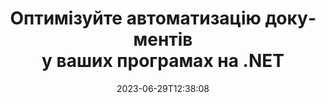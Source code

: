 ---
############################# Static ##########################
layout: "landing"
date: 2023-06-29T12:38:08
draft: false

lang: uk
product: "Total"
product_tag: "total"
platform: ".NET"
platform_tag: "net"

############################# Drop-down ############################
supported_platforms:
  items:
    # supported_platforms loop
    - title: ".NET"
      tag: "net"
    # supported_platforms loop
    - title: "Java"
      tag: "java"
      
############################# Head ############################
head_title: "Все в одній бібліотеці для автоматизації документів для .NET-додатків"
head_description: "GroupDocs.Total для .NET - це комплексний набір API для автоматизації документів для розробників .NET, що надає повний набір інструментів для роботи з різними форматами документів, включаючи PDF, Word, Excel, зображення, HTML, діаграми та багато іншого."

############################# Header ##########################
title: "Оптимізуйте автоматизацію документів<br> у ваших програмах на .NET"
description: "Налаштуйте автоматизацію документів: конвертуйте, переглядайте, порівнюйте, редагуйте та підписуйте файли більш ніж у 200 форматах легко."
words:
  for: "for"

actions:
  main: "Завантажити безкоштовно з NuGet"
  main_link: "https://www.nuget.org/packages/GroupDocs.Total"
  alt: "Ліцензування"
  alt_link: "https://purchase.groupdocs.com/pricing/total/net"
  title: "Готові розпочати?"
  description: "Спробуйте функції GroupDocs.Total безкоштовно або запросіть ліцензію"

release:
  title: "Версія {0}&nbsp;випущена"
  notes: "Дивіться, що нового"
  downloads: "Завантаження"
  link: "https://releases.groupdocs.com/total/net/release-notes/latest/"

code:
  title: "Об'єднання та перегляд файлів Word у C#"
  more: "Ще більше прикладів"
  more_link: "https://github.com/groupdocs-total/GroupDocs.Total-for-.NET"
  install: "dotnet add package GroupDocs.Total"
  content: |
    ```csharp {style=abap} 
    // Завантажте вихідний файл DOCX
    using (Merger merger = new Merger("sample1.docx"))
    {
        // Додайте ще один файл DOCX для об'єднання
        merger.Join("sample2.docx");

        // Об'єднайте файли DOCX та збережіть результат
        merger.Save("merged.docx");
    }

    // Завантажте об'єднаний файл DOCX у вьювер
    using (var viewer = new Viewer("merged.docx"))
    {
        // Встановіть параметри виведення HTML, один файл на сторінку
        var viewOptions = 
        HtmlViewOptions.ForEmbeddedResources("page{0}.html");
        
        // Перетворіть DOCX у HTML з вбудованими ресурсами        
        viewer.View(viewOptions);
    }
    ```

############################# Overview ############################
overview:
  enable: true
  title: "Огляд GroupDocs.Total"
  description: "Автоматизуйте перегляд файлів, конвертування, редагування, порівняння, пошук, нанесення водяного знака та інші робочі процеси у програмах .NET"
  features:
    # feature loop
    - title: "Поєднайте силу кількох продуктів GroupDocs у єдине, комплексне рішення"
      content: | 
        Ви можете використовувати можливості різних продуктів GroupDocs для створення індивідуального підходу, який відповідає вашим конкретним потребам.
        <br><br>
        Наприклад, ви можете конвертувати файл Word у PDF, а потім додати цифровий підпис. Або заповнити шаблон документа даними з бази даних, або витягнути текст із зображення та перекласти його на іншу мову.
        <br><br>
        Можливості безмежні!
          
    # feature loop
    - title: "Майстер різноманітності форматів файлів"
      content: "GroupDocs.Total для .NET розблоковує сумісність з понад 200 форматами файлів, дозволяючи вам обробляти документи всіх популярних типів. Від офісних форматів, таких як Word та Excel, до зображень, коду та зашифрованих файлів - ми підтримуємо все."

    # feature loop
    - title: "Підтримка крос-платформеності"
      content: "Звільніть себе від обмежень платформи. GroupDocs.Total надає сумісність з різними платформами, що дозволяє вам забезпечити оптимальну продуктивність та доступність рішень для користувачів на будь-якій системі, де може бути встановлено .NET."

############################# Platforms ############################
platforms:
  enable: true
  title: "Незалежність від платформи"
  description: "GroupDocs.Total для .NET підтримує такі операційні системи, фреймворки та менеджери пакетів"
  items:
    # platform loop
    - title: "Amazon"
      image: "amazon"
    # platform loop
    - title: "Docker"
      image: "docker"
    # platform loop
    - title: "Azure"
      image: "azure"
    # platform loop
    - title: "VS Code"
      image: "vs_code"
    # platform loop
    - title: "ReSharper"
      image: "resharper"
    # platform loop
    - title: "macOS"
      image: "finder"
    # platform loop
    - title: "Linux"
      image: "linux"
    # platform loop
    - title: "NuGet"
      image: "nuget"

############################# File formats ############################
formats:
  enable: true
  title: "Підтримувані формати файлів"
  description: |
    GroupDocs.Total для .NET підтримує операції з такими [форматами файлів](https://docs.groupdocs.com/total/net/supported-document-formats/).
  groups:
    # group loop
    - color: "green"
      content: |
        ### Формати Microsoft Office, OpenDocument та текстові
        * **Word:** DOC, DOCX, DOCM, DOT, DOTX, DOTM, RTF, TXT
        * **Excel:** XLS, XLSX, XLSM, XLSB, XLTM, XLT, XLTM, XLTX
        * **PowerPoint:** PPT, PPTX, PPS, PPSX, PPSM, POT, POTM, POTX, PPTM        
        * **Project:** MPP, MPT, MPX
        * **Outlook:** MSG, EML, EMLX, PST, OST
        * **OneNote:** ONE
        * **OpenDocument:** ODT, OTT, ODS, ODP, OTP, OTS, ODG
        * **Fixed Page Layout:** PDF, TEX, XPS, OXPS
        * **e-Books:** EPUB, MOBI, DjVu
        * **Delimiter-Separated Values:** CSV, TSV
    # group loop
    - color: "blue"
      content: |
        ### Зображення, графіка та діаграми
        * **Растрові зображення:** BMP, GIF, JPG, PNG, TIFF, WebP, DNG, DIB, Jpeg2000 family
        * **Windows Icon:** ICO
        * **Scalable Vector Graphics:** SVG, CDR, CMX, IGS, SVGZ        
        * **Adobe Photoshop:** PSD, PSB        
        * **Stereo Lithography (3D Printing):** STL        
        * **Medical Imaging:** DICOM
        * **Plotter Documents:** PLT, HPG
        * **Autodesk Design Web Formats:** DWF, DWG
        * **AutoCAD Drawing:** DWT, IFC, STL, CF2        
      # group loop
    - color: "red"
      content: |
        ### Інші        
        * **Web:** HTML, MHT, MHTML, XML
        * **Metafile:** WMF, EMF, CGM, EMZ, WMZ
        * **Visio:** VSD, VDX, VSS, VSSX, VSX, VST, VSTX, VTX, VSDX, VDW, VSTM, VSSM, VSDM
        * **Project:** MPP, MPT, MPX
        * **PostScript:** PS, EPS
        * **Архіви:** ZIP, TAR, BZ2, GZ, RAR, RAR5
        * **Інші:** VCF, VCARD, NUMBERS, NSF, OBJ
        * **C/C++/C# Files:** C, CC, C# , CPP, CXX, CS, H, HH, M, MM
        * **Java/JavaScript Files:** JAVA, JS, JSON, PROPERTIES

############################# Features ############################
features:
  enable: true
  title: "Функції GroupDocs.Total"
  description: "Комплексне керування, відображення та конвертація PDF-файлів та документів Office"

  items:
    # feature loop
    - icon: "viewer"
      title: "Широкі можливості перегляду файлів"
      content: "Комплексний перегляд документів більш ніж у 180 форматах, включаючи HTML, зображення та PDF."

    # feature loop
    - icon: "conversion"
      title: "Конвертація формату"
      content: "Безперервна конвертація між різними форматами документів без зовнішніх інструментів."

    # feature loop
    - icon: "annotation"
      title: "Інтерактивні анотації"
      content: "Розширені можливості анотації текстових та зображеннєвих елементів у документах."

    # feature loop
    - icon: "comparison"
      title: "Порівняння вмісту"
      content: "Точне порівняння документів, виділяючи відмінності в змісті та стилі."

    # feature loop
    - icon: "signature"
      title: "Гнучкість підпису"
      content: "Різноманітні опції підпису, включаючи текстовий, зображеннєвий та цифровий підписи."

    # feature loop
    - icon: "assembly"
      title: "Створення документів на основі шаблонів"
      content: "Автоматизоване створення документів за допомогою шаблонів та зовнішніх джерел даних."

    # feature loop
    - icon: "metadata"
      title: "Керування метаданими"
      content: "Надійний доступ до метаданих та їх маніпулювання для покращеного контролю над документами."

    # feature loop
    - icon: "search"
      title: "Розширений пошук"
      content: "Потужна функціональність пошуку з підтримкою нечіткості та синонімів."

    # feature loop
    - icon: "watermark"
      title: "Керування водяним знаком"
      content: "Легке керування водяним знаком у документах з можливістю налаштування та екстракції."

############################# Code samples ############################
code_samples:
  enable: true
  title: "Приклади коду"
  description: "Деякі реальні сценарії використання GroupDocs.Total для .NET"
  items:
    # code sample loop
    - title: "Захищення та організація контрактів: Застосовувати водяні знаки та керувати метаданими у файлі DOCX"
      content: |
        Ефективно захистіть та організуйте ваші документи Word за допомогою цього комплексного прикладу коду. Наведений нижче приклад дозволяє вам впровадити міцне водяне знакування та керування метаданими в рамках вашого робочого процесу з контрактами для поліпшення безпеки та управління інформацією. Він показує, як: <br><br>
        <b>Застосування власного водяного знаку:</b> Додайте визначний водяний знак 'Contract Draft' до документа для візуальної ясності та захисту. [Налаштуйте водяний знак](https://docs.groupdocs.com/watermark/net/basic-usage/customize/) з опціями шрифту, кольору, прозорості та вирівнювання. <br><br>
        <b>Поліпшення метаданих:</b> Легко [змінюйте метадані документа](https://docs.groupdocs.com/metadata/net/working-with-metadata-in-wordprocessing-documents/), щоб додати важливі деталі, такі як автор, час створення, компанія, категорія та ключові слова для покращеного управління та пошукової доступності.
       
        {{< landing/code title="C#">}}
        ```csharp {style=abap}  
        using GroupDocs.Metadata;
        using GroupDocs.Watermark;
        using GroupDocs.Watermark.Common;
        using GroupDocs.Watermark.Watermarks;
        
        // Завантажте ваш документ до водяного знакувальника
        using (Watermarker watermarker = new Watermarker("contract.docx"))
        {
            // Встановіть бажаний текст та шрифт для водяного знаку
            TextWatermark watermark = new TextWatermark("Contract Draft", new Font("Arial", 60, FontStyle.Bold));
            
            // Виберіть колір шрифту та прозорість тексту, обертання та вирівнювання
            watermark.ForegroundColor = Color.DarkGreen;
            watermark.Opacity = 0.5;
            watermark.HorizontalAlignment = HorizontalAlignment.Center;
            watermark.VerticalAlignment = VerticalAlignment.Center;
            
            // Застосуйте водяний знак
            watermarker.Add(watermark);
            
            // Збережіть отриманий документ
            watermarker.Save("watermarked-contract.docx");
        }

        using (Metadata metadata = new Metadata("watermarked-contract.docx"))
        {
          var root = metadata.GetRootPackage<WordProcessingRootPackage>();

          // Оновіть властивості метаданих документа
          root.DocumentProperties.Author = "Name Surname";
          root.DocumentProperties.CreatedTime = DateTime.Now;
          root.DocumentProperties.Company = "Company Name";
          root.DocumentProperties.Category = "Work materials";
          root.DocumentProperties.Keywords = "contract, watermarked";

          // Збережіть документ із оновленими метаданими
          metadata.Save("contract-final.docx");
        }        
        ```
        {{< /landing/code >}}
    # code sample loop
    - title: "Оптимізоване редактування документів"
      content: |
        <b>Сценарій:</b> Велика юридична фірма часто обробляє різноманітні документи, що містять конфіденційну інформацію клієнтів, яку необхідно видаляти перед наданням третім сторонам або для загального розголошення. Ручне видалення цієї конфіденційної інформації може бути нудним, затратним за часом і схильним до людських помилок. Для забезпечення ефективності, точності та відповідності з правилами захисту даних юридична фірма шукає автоматизоване рішення для оптимізації процесу редактування документів. 
        
        <br>

        <b>Рішення:</b>
        GroupDocs.Total автоматизує процес, спрацьовуючи на отримання документа. Крім того, [гнучкі опції](https://docs.groupdocs.com/redaction/net/text-redactions/) надають можливість налаштування, дозволяючи встановлювати правила, вибирати режими видалення (наприклад, чорне видалення, заміна зірочками) та вказувати певні розділи або сторінки для видалення. Нарешті, [користувацький вихід](https://docs.groupdocs.com/viewer/net/rendering-to-pdf/) генерує видалені документи у форматі PDF для легкого обміну та перегляду, тоді як покращена безпека та аудитабельність забезпечують документацію всього процесу з метою відповідності та відповідальності. 
        <br><br>
        Це комплексне рішення дозволяє юристам та іншим організаціям значно зменшити час та витрати на видалення, мінімізувати людські помилки та постійно обробляти конфіденційну інформацію з впевненістю.        
              
        {{< landing/code title="C#">}}
        ```csharp {style=abap}   
        using GroupDocs.Redaction;
        using GroupDocs.Viewer;
        using GroupDocs.Viewer.Options;

        // Завантажте документ із приватними даними до редактора 
        using (Redactor redactor = new Redactor("customer-info.docx"))
        {
          // Налаштуйте та налаштуйте параметри видалення 
          redactor.Apply(new ExactPhraseRedaction("John Smith", new ReplacementOptions("[personal]")));
          // Застосуйте видалення та збережіть результат 
          redactor.Save();
        }

        // Завантажте видалений файл для перегляду 
        using (var viewer = new Viewer("customer-info.docx"))
        {
          // Налаштуйте PDF як бажаний формат перегляду       
          var viewOptions = new PdfViewOptions("redacted-info.pdf");

          // Збережіть документ у форматі PDF      
          viewer.View(viewOptions);
        }
        ```
        {{< /landing/code >}}
############################# Reviews ############################
# reviews:
# enable: true
# title: "Відгуки про продукти GroupDocs"
# description: "Не просто вірте на слово. Подивіться, що кажуть інші розробники про наші API"

# items:
#   # review loop
#   - title: "GroupDocs.Total"
#     content: "Чудовий сервіс і відмінні продукти. Вони були дуже корисні та оперативні під час процесу впровадження GroupDocs.Viewer для .NET, не можу висловити їм достатньо високої оцінки."
#     author: "Martin Lasarga"
#     company: "Product Manager at Axentria ECM by G.S.I."

#   # review loop
#   - title: "GroupDocs.Total"
#     content: "Після впровадження та використання GroupDocs.Viewer для Java у проекті виглядає, що все працює дуже добре. Я протестував з багатьма документами, і досі все працює гарно. Все, що я випробував, відображається красиво та виглядає так само добре, як і в переглядачі PDF або MS Word."
#     author: "Mats Oustad"
#     company: "Senior Consultant/Partner at Novanet AS"
---